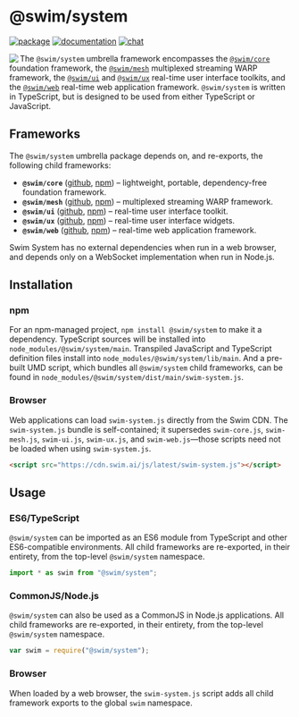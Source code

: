 # @swim/system

[![package](https://img.shields.io/npm/v/@swim/system.svg)](https://www.npmjs.com/package/@swim/system)
[![documentation](https://img.shields.io/badge/doc-TypeDoc-blue.svg)](http://docs.swim.ai/js/latest)
[![chat](https://img.shields.io/badge/chat-Gitter-green.svg)](https://gitter.im/swimos/community)

<a href="https://developer.swim.ai"><img src="https://cdn.swim.ai/images/marlin-blue.svg" align="left"></a>

The `@swim/system` umbrella framework encompasses the [`@swim/core`](https://www.npmjs.com/package/@swim/core)
foundation framework, the [`@swim/mesh`](https://www.npmjs.com/package/@swim/mesh)
multiplexed streaming WARP framework, the [`@swim/ui`](https://www.npmjs.com/package/@swim/ui)
and [`@swim/ux`](https://www.npmjs.com/package/@swim/ux) real-time user
interface toolkits, and the [`@swim/web`](https://www.npmjs.com/package/@swim/web)
real-time web application framework.  `@swim/system` is written in TypeScript,
but is designed to be used from either TypeScript or JavaScript.

## Frameworks

The `@swim/system` umbrella package depends on, and re-exports, the following
child frameworks:

- **`@swim/core`**
  ([github](https://github.com/swimos/swim/tree/master/swim-system-js/swim-core-js),
  [npm](https://www.npmjs.com/package/@swim/core)) –
  lightweight, portable, dependency-free foundation framework.
- **`@swim/mesh`**
  ([github](https://github.com/swimos/swim/tree/master/swim-system-js/swim-mesh-js),
  [npm](https://www.npmjs.com/package/@swim/mesh)) –
  multiplexed streaming WARP framework.
- **`@swim/ui`**
  ([github](https://github.com/swimos/swim/tree/master/swim-system-js/swim-ui-js),
  [npm](https://www.npmjs.com/package/@swim/ui)) –
  real-time user interface toolkit.
- **`@swim/ux`**
  ([github](https://github.com/swimos/swim/tree/master/swim-system-js/swim-ux-js),
  [npm](https://www.npmjs.com/package/@swim/ux)) –
  real-time user interface widgets.
- **`@swim/web`**
  ([github](https://github.com/swimos/swim/tree/master/swim-system-js/swim-web-js),
  [npm](https://www.npmjs.com/package/@swim/web)) –
  real-time web application framework.

Swim System has no external dependencies when run in a web browser,
and depends only on a WebSocket implementation when run in Node.js.

## Installation

### npm

For an npm-managed project, `npm install @swim/system` to make it a dependency.
TypeScript sources will be installed into `node_modules/@swim/system/main`.
Transpiled JavaScript and TypeScript definition files install into
`node_modules/@swim/system/lib/main`.  And a pre-built UMD script, which
bundles all `@swim/system` child frameworks, can be found in
`node_modules/@swim/system/dist/main/swim-system.js`.

### Browser

Web applications can load `swim-system.js` directly from the Swim CDN.
The `swim-system.js` bundle is self-contained; it supersedes `swim-core.js`,
`swim-mesh.js`, `swim-ui.js`, `swim-ux.js`, and `swim-web.js`—those scripts
need not be loaded when using `swim-system.js`.

```html
<script src="https://cdn.swim.ai/js/latest/swim-system.js"></script>
```

## Usage

### ES6/TypeScript

`@swim/system` can be imported as an ES6 module from TypeScript and other
ES6-compatible environments.  All child frameworks are re-exported,
in their entirety, from the top-level `@swim/system` namespace.

```typescript
import * as swim from "@swim/system";
```

### CommonJS/Node.js

`@swim/system` can also be used as a CommonJS in Node.js applications.
All child frameworks are re-exported, in their entirety, from the
top-level `@swim/system` namespace.

```javascript
var swim = require("@swim/system");
```

### Browser

When loaded by a web browser, the `swim-system.js` script adds all child
framework exports to the global `swim` namespace.
